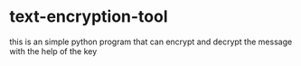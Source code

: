 # text-encryption-tool
this is an simple python program that can encrypt and decrypt the message with the help of the key 
